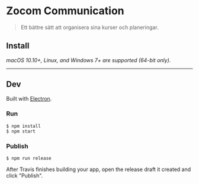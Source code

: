 # Zocom Communication

> Ett bättre sätt att organisera sina kurser och planeringar.


## Install

*macOS 10.10+, Linux, and Windows 7+ are supported (64-bit only).*

---


## Dev

Built with [Electron](https://electronjs.org).

### Run

```
$ npm install
$ npm start
```

### Publish

```
$ npm run release
```

After Travis finishes building your app, open the release draft it created and click "Publish".
